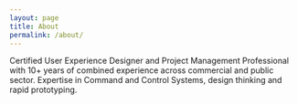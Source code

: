 ```yaml
---
layout: page
title: About
permalink: /about/
---
```


Certified User Experience Designer and Project Management Professional with 10+ years of combined experience across commercial and public sector. Expertise in Command and Control Systems, design thinking and rapid prototyping.